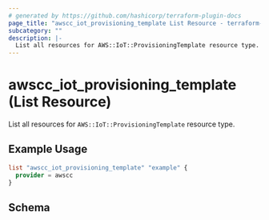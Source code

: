 ```yaml
---
# generated by https://github.com/hashicorp/terraform-plugin-docs
page_title: "awscc_iot_provisioning_template List Resource - terraform-provider-awscc"
subcategory: ""
description: |-
  List all resources for AWS::IoT::ProvisioningTemplate resource type.
---
```


# awscc_iot_provisioning_template (List Resource)

List all resources for `AWS::IoT::ProvisioningTemplate` resource type.

## Example Usage

```terraform
list "awscc_iot_provisioning_template" "example" {
  provider = awscc
}
```

<!-- schema generated by tfplugindocs -->
## Schema
